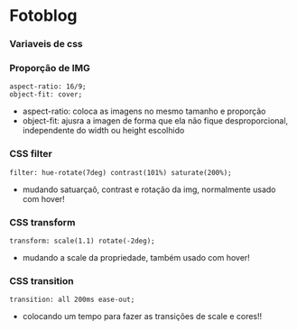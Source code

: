 # Fotoblog

### Variaveis de css


### Proporção de IMG
    aspect-ratio: 16/9;
    object-fit: cover;
- aspect-ratio: coloca as imagens no mesmo tamanho e proporção <br>
- object-fit: ajusra a imagen de forma que ela não fique desproporcional, independente do width ou height escolhido


### CSS filter
    filter: hue-rotate(7deg) contrast(101%) saturate(200%);
- mudando satuarçaõ, contrast e rotação da img, normalmente usado com hover! <br>

### CSS transform
    transform: scale(1.1) rotate(-2deg);
- mudando a scale da propriedade, também usado com hover! <br>

### CSS transition
    transition: all 200ms ease-out;
- colocando um tempo para fazer as transições de scale e cores!!

